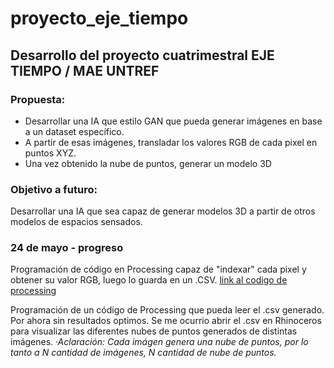 # proyecto_eje_tiempo
## Desarrollo del proyecto cuatrimestral EJE TIEMPO / MAE UNTREF

### Propuesta:
 - Desarrollar una IA que estilo GAN que pueda generar imágenes en base a un dataset específico.
 - A partir de esas imágenes, transladar los valores RGB de cada pixel en puntos XYZ.
 - Una vez obtenido la nube de puntos, generar un modelo 3D
 
### Objetivo a futuro:
Desarrollar una IA que sea capaz de generar modelos 3D a partir de otros modelos de espacios sensados.
 
### 24 de mayo - progreso

Programación de código en Processing capaz de "indexar" cada pixel y obtener su valor RGB, luego lo guarda en un .CSV.
[link al codigo de processing]()

Programación de un código de Processing que pueda leer el .csv generado. Por ahora sin resultados optimos.
Se me ocurrio abrir el .csv en Rhinoceros para visualizar las diferentes nubes de puntos generados de distintas imágenes.
*·Aclaración: Cada imágen genera una nube de puntos, por lo tanto a N cantidad de imágenes, N cantidad de nube de puntos.*
